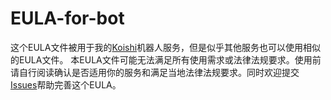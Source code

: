 # EULA-for-bot
这个EULA文件被用于我的<a href="https://github.com/koishijs/koishi">Koishi</a>机器人服务，但是似乎其他服务也可以使用相似的EULA文件。
本EULA文件可能无法满足所有使用需求或法律法规要求。使用前请自行阅读确认是否适用你的服务和满足当地法律法规要求。同时欢迎提交<a href="https://github.com/DaBinQwQ/EULA-for-bot/issues">Issues</a>帮助完善这个EULA。
